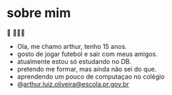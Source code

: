 # sobre mim  
 🥋 🤙🏼👺
- Ola, me chamo arthur, tenho 15 anos.
- gosto de jogar futebol e sair com meus amigos.
- atualmente estou só estudando no DB.
- pretendo me formar, mas ainda não sei do que.
- aprendendo um pouco de computaçao no colégio
- @arthur.luiz.oliveira@escola.pr.gov.br
<!---
thhur11/thhur11 is a ✨ special ✨ repository because its `README.md` (this file) appears on your GitHub profile.
You can click the Preview link to take a look at your changes.
--->
